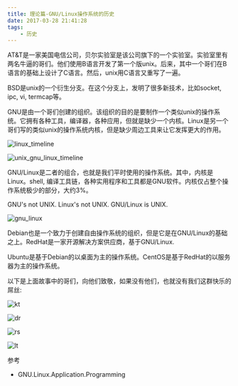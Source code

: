 ```yaml
---
title: 理论篇-GNU/Linux操作系统的历史
date: 2017-03-28 21:41:28
tags:
	- 历史
---
```


AT&T是一家美国电信公司，贝尔实验室是该公司旗下的一个实验室。实验室里有两名牛逼的哥们。他们使用B语言开发了第一个版unix。后来，其中一个哥们在B语言的基础上设计了C语言。然后，unix用C语言又重写了一遍。

BSD是unix的一个衍生分支。在这个分支上，发明了很多新技术，比如socket, ipc, vi, termcap等。

GNU是由一个哥们创建的组织。该组织的目的是要制作一个类似unix的操作系统。它拥有各种工具，编译器，各种应用，但就是缺少一个内核。Linux是另一个哥们写的类似unix的操作系统内核，但是缺少周边工具来让它发挥更大的作用。

![linux_timeline](/img/linux_timeline.png)

![unix_gnu_linux_timeline](/img/unix_gnu_linux_timeline.png)

GNU/Linux是二者的组合，也就是我们平时使用的操作系统。其中，内核是Linux。shell, 编译工具链，各种实用程序和工具都是GNU软件。内核仅占整个操作系统极少的部分，大约3%。

GNU's not UNIX. Linux's not UNIX. GNU/Linux is UNIX. 

![gnu_linux](/img/gnu_linux.png)

Debian也是一个致力于创建自由操作系统的组织，但是它是在GNU/Linux的基础之上。RedHat是一家开源解决方案供应商，基于GNU/Linux.

Ubuntu是基于Debian的以桌面为主的操作系统。CentOS是基于RedHat的以服务器为主的操作系统。

以下是上面故事中的哥们，向他们致敬，如果没有他们，也就没有我们这群快乐的屌丝:

![kt](/img/kt.png)

![dr](/img/dr.png)

![rs](/img/rs.png)

![lt](/img/lt.png)

参考

* GNU.Linux.Application.Programming 